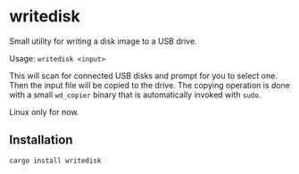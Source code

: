 # writedisk

Small utility for writing a disk image to a USB drive.

Usage: `writedisk <input>`

This will scan for connected USB disks and prompt for you to select
one. Then the input file will be copied to the drive. The copying
operation is done with a small `wd_copier` binary that is
automatically invoked with `sudo`.

Linux only for now.

## Installation

    cargo install writedisk

